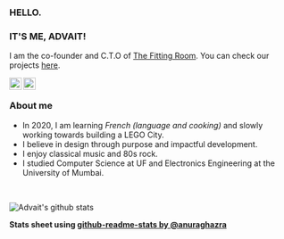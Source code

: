 ### HELLO.

### IT'S ME, ADVAIT!

I am the co-founder and C.T.O of [The Fitting Room](https://www.thefittingroom.tech). You can check our projects [here](https://github.com/TheFittingRoom).


<a href="https://www.linkedin.com/in/ambeskar/">
  <img align="left" alt="Advait's LinkdeIn" width="22px" src="https://cdn.jsdelivr.net/npm/simple-icons@v3/icons/linkedin.svg" />
</a>
<a href="https://www.twitter.com/ambeskaradvait/">
  <img align="left" alt="Advait's Twitter" width="22px" src="https://cdn.jsdelivr.net/npm/simple-icons@v3/icons/twitter.svg" />
</a>
<br />


### About me
- In 2020, I am learning *French (language and cooking)* and slowly working towards building a LEGO City.
- I believe in design through purpose and impactful development.
- I enjoy classical music and 80s rock.
- I studied Computer Science at UF and Electronics Engineering at the University of Mumbai.
<br />

![Advait's github stats](https://github-readme-stats.vercel.app/api?username=advaitambeskar&count_private=true&hide=contribs,prs&show_icons=true&hide_rank=true&theme=dracula)


**Stats sheet using [github-readme-stats by @anuraghazra](https://github.com/anuraghazra/github-readme-stats)**
